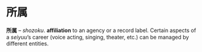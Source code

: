 # 所属

**所属** – _shozoku_. **affiliation** to an agency or a record label. Certain aspects of a _seiyuu_’s career (voice acting, singing, theater, etc.) can be managed by different entities.
